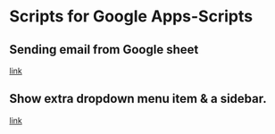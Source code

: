 # Scripts for Google Apps-Scripts

## Sending email from Google sheet
[link](send_email_from_sheet.gs)
## Show extra dropdown menu item & a sidebar.
[link](sidebar_menu.gs)
